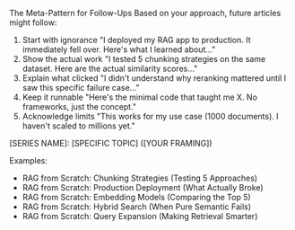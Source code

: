 The Meta-Pattern for Follow-Ups
Based on your approach, future articles might follow:

1. Start with ignorance
   "I deployed my RAG app to production. It immediately fell over. Here's what I learned about..."
2. Show the actual work
   "I tested 5 chunking strategies on the same dataset. Here are the actual similarity scores..."
3. Explain what clicked
   "I didn't understand why reranking mattered until I saw this specific failure case..."
4. Keep it runnable
   "Here's the minimal code that taught me X. No frameworks, just the concept."
5. Acknowledge limits
   "This works for my use case (1000 documents). I haven't scaled to millions yet."

[SERIES NAME]: [SPECIFIC TOPIC] ([YOUR FRAMING])

Examples:

- RAG from Scratch: Chunking Strategies (Testing 5 Approaches)
- RAG from Scratch: Production Deployment (What Actually Broke)
- RAG from Scratch: Embedding Models (Comparing the Top 5)
- RAG from Scratch: Hybrid Search (When Pure Semantic Fails)
- RAG from Scratch: Query Expansion (Making Retrieval Smarter)

